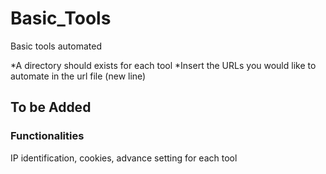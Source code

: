 # Basic_Tools
Basic tools automated

*A directory should exists for each tool
*Insert the URLs you would like to automate in the url file (new line) 

## To be Added

### Functionalities

IP identification, cookies, advance setting for each tool
